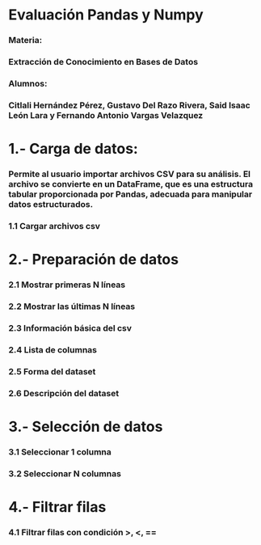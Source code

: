 # Evaluación Pandas y Numpy
### Materia: 
### Extracción de Conocimiento en Bases de Datos
### Alumnos: 
### Citlali Hernández Pérez, Gustavo Del Razo Rivera, Said Isaac León Lara y Fernando Antonio Vargas Velazquez

# 1.- Carga de datos:
### Permite al usuario importar archivos CSV para su análisis. El archivo se convierte en un DataFrame, que es una estructura tabular proporcionada por Pandas, adecuada para manipular datos estructurados.

### 1.1 Cargar archivos csv

# 2.- Preparación de datos
### 2.1 Mostrar primeras N líneas
### 2.2 Mostrar las últimas N líneas
### 2.3 Información básica del csv
### 2.4 Lista de columnas
### 2.5 Forma del dataset
### 2.6 Descripción del dataset

# 3.- Selección de datos
### 3.1 Seleccionar 1 columna
### 3.2 Seleccionar N columnas

# 4.- Filtrar filas
### 4.1 Filtrar filas con condición >, <, ==

